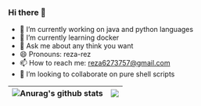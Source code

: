 ### Hi there 👋

<!--
**mrbooshehri/mrbooshehri** is a ✨ _special_ ✨ repository because its `README.md` (this file) appears on your GitHub profile.

- 🤔 I’m looking for help with ...
- ⚡ Fun fact: 
-->

- 🔭 I’m currently working on java and python languages
- 🌱 I’m currently learning docker
- 💬 Ask me about any think you want
- 😄 Pronouns: reza-rez
- 📫 How to reach me: reza6273757@gmail.com
- 👯 I’m looking to collaborate on pure shell scripts




| <img align="center" src="https://github-readme-stats.vercel.app/api?username=Reza-Rahmani1378&show_icons=true&include_all_commits=true&theme=buefy&hide_border=true" alt="Anurag's github stats" /> | <img align="center" src="https://github-readme-stats.vercel.app/api/top-langs/?username=Reza-Rahmani1378&layout=compact&theme=buefy&hide_border=true" /> |
| ------------- | ------------- |


